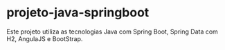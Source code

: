 # projeto-java-springboot
Este projeto utiliza as tecnologias Java com Spring Boot, Spring Data com H2, AngulaJS e BootStrap.
